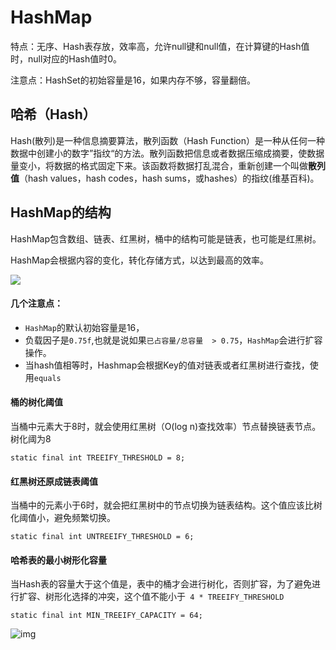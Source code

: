 # HashMap

特点：无序、Hash表存放，效率高，允许null键和null值，在计算键的Hash值时，null对应的Hash值时0。

注意点：HashSet的初始容量是16，如果内存不够，容量翻倍。

## 哈希（Hash）

Hash(散列)是一种信息摘要算法，散列函数（Hash Function）是一种从任何一种数据中创建小的数字”指纹“的方法。散列函数把信息或者数据压缩成摘要，使数据量变小，将数据的格式固定下来。该函数将数据打乱混合，重新创建一个叫做**散列值**（hash values，hash codes，hash sums，或hashes）的指纹(维基百科)。

## HashMap的结构

HashMap包含数组、链表、红黑树，桶中的结构可能是链表，也可能是红黑树。

HashMap会根据内容的变化，转化存储方式，以达到最高的效率。



![](D:/用户目录/我的图片/616953-20160304192851940-1880633940.png)



#### 几个注意点：

- `HashMap`的默认初始容量是16，
- 负载因子是`0.75f`,也就是说如果`已占容量/总容量  > 0.75`，`HashMap`会进行扩容操作。
- 当hash值相等时，Hashmap会根据Key的值对链表或者红黑树进行查找，使用`equals`

#### 桶的树化阈值

当桶中元素大于8时，就会使用红黑树（O(log n)查找效率）节点替换链表节点。树化阈为8

`static final int TREEIFY_THRESHOLD = 8;`

#### 红黑树还原成链表阈值

当桶中的元素小于6时，就会把红黑树中的节点切换为链表结构。这个值应该比树化阈值小，避免频繁切换。

`static final int UNTREEIFY_THRESHOLD = 6;`

#### 哈希表的最小树形化容量

当Hash表的容量大于这个值是，表中的桶才会进行树化，否则扩容，为了避免进行扩容、树形化选择的冲突，这个值不能小于` 4 * TREEIFY_THRESHOLD`

```
static final int MIN_TREEIFY_CAPACITY = 64;
```

![img](https://img-blog.csdn.net/20161126224434590)